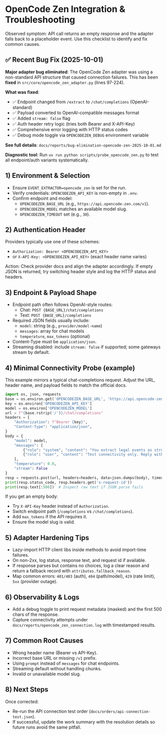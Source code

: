 # OpenCode Zen Integration & Troubleshooting

Observed symptom: API call returns an empty response and the adapter falls back to a placeholder event. Use this checklist to identify and fix common causes.

## ✅ Recent Bug Fix (2025-10-01)

**Major adapter bug eliminated**: The OpenCode Zen adapter was using a non-standard API structure that caused connection failures. This has been **fixed** in `src/core/opencode_zen_adapter.py` (lines 97-224).

**What was fixed**:
- ✅ Endpoint changed from `/extract` to `/chat/completions` (OpenAI-standard)
- ✅ Payload converted to OpenAI-compatible messages format
- ✅ Added `stream: false` flag
- ✅ Auth header retry logic (tries both Bearer and X-API-Key)
- ✅ Comprehensive error logging with HTTP status codes
- ✅ Debug mode toggle via `OPENCODEZEN_DEBUG` environment variable

**See full details**: `docs/reports/bug-elimination-opencode-zen-2025-10-01.md`

**Diagnostic tool**: Run `uv run python scripts/probe_opencode_zen.py` to test all endpoint/auth variants systematically.

## 1) Environment & Selection
- Ensure `EVENT_EXTRACTOR=opencode_zen` is set for the run.
- Verify credentials: `OPENCODEZEN_API_KEY` is non-empty in `.env`.
- Confirm endpoint and model:
  - `OPENCODEZEN_BASE_URL` (e.g., `https://api.opencode-zen.com/v1`).
  - `OPENCODEZEN_MODEL` matches an available model slug.
  - `OPENCODEZEN_TIMEOUT` set (e.g., `30`).

## 2) Authentication Header
Providers typically use one of these schemes:
- `Authorization: Bearer <OPENCODEZEN_API_KEY>`
- or `X-API-Key: <OPENCODEZEN_API_KEY>` (exact header name varies)

Action: Check provider docs and align the adapter accordingly. If empty JSON is returned, try switching header style and log the HTTP status and headers.

## 3) Endpoint & Payload Shape
- Endpoint path often follows OpenAI-style routes:
  - Chat: `POST {BASE_URL}/chat/completions`
  - Text: `POST {BASE_URL}/completions`
- Required JSON fields usually include:
  - `model`: string (e.g., `provider/model-name`)
  - `messages`: array for chat models
  - `temperature`, `max_tokens` (optional)
- Content-Type must be `application/json`.
- Streaming disabled: include `stream: false` if supported; some gateways stream by default.

## 4) Minimal Connectivity Probe (example)
This example mirrors a typical chat-completions request. Adjust the URL, header name, and payload fields to match the official docs.

```python
import os, json, requests
base = os.environ.get('OPENCODEZEN_BASE_URL', 'https://api.opencode-zen.com/v1')
key = os.environ['OPENCODEZEN_API_KEY']
model = os.environ['OPENCODEZEN_MODEL']
url = f"{base.rstrip('/')}/chat/completions"
headers = {
    "Authorization": f"Bearer {key}",
    "Content-Type": "application/json",
}
body = {
    "model": model,
    "messages": [
        {"role": "system", "content": "You extract legal events as structured JSON."},
        {"role": "user", "content": "Test connectivity only. Reply with: OK"}
    ],
    "temperature": 0.0,
    "stream": False
}
resp = requests.post(url, headers=headers, data=json.dumps(body), timeout=30)
print(resp.status_code, resp.headers.get('x-request-id'))
print(resp.text[:500])  # Inspect raw text if JSON parse fails
```

If you get an empty body:
- Try `X-API-Key` header instead of `Authorization`.
- Switch endpoint path (`/completions` vs `/chat/completions`).
- Add `max_tokens` if the API requires it.
- Ensure the model slug is valid.

## 5) Adapter Hardening Tips
- Lazy-import HTTP client libs inside methods to avoid import-time failures.
- On non-2xx, log status, response text, and request id if available.
- If response parses but contains no choices, log a clear reason and return a fallback record with `attributes.fallback_reason`.
- Map common errors: `401/403` (auth), `404` (path/model), `429` (rate limit), `5xx` (provider outage).

## 6) Observability & Logs
- Add a debug toggle to print request metadata (masked) and the first 500 chars of the response.
- Capture connectivity attempts under `docs/reports/opencode_zen_connection.log` with timestamped results.

## 7) Common Root Causes
- Wrong header name (Bearer vs API-Key).
- Incorrect base URL or missing `/v1` prefix.
- Using `prompt` instead of `messages` for chat endpoints.
- Streaming default without handling chunks.
- Invalid or unavailable model slug.

## 8) Next Steps
Once corrected:
- Re-run the API connection test order (`docs/orders/api-connection-test.json`).
- If successful, update the work summary with the resolution details so future runs avoid the same pitfall.

